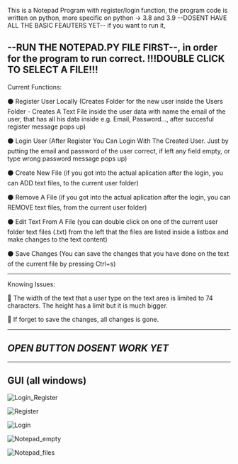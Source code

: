 This is a Notepad Program with register/login function, the program code is written on python, more specific on python -> 3.8 and 3.9 --DOSENT HAVE ALL THE BASIC FEAUTERS YET--
 if you want to run it,
 
--RUN THE NOTEPAD.PY FILE FIRST--, in order for the program to run correct. !!!DOUBLE CLICK TO SELECT A FILE!!!
---------------------------------------------------------------------------------------------------------------------
Current Functions:

⚫ Register User Locally (Creates Folder for the new user inside the Users Folder - Creates A Text File inside the user data with name the email of the user, that has all his data inside e.g. Email, Password..., after succesful register message pops up)

⚫ Login User (After Register You Can Login With The Created User. Just by putting the email and password of the user correct, if left any field empty, or type wrong password message pops up)

⚫ Create New File (if you got into the actual aplication after the login, you can ADD text files, to the current user folder)

⚫ Remove A File (if you got into the actual aplication after the login, you can REMOVE text files, from the current user folder)

⚫ Edit Text From A File (you can double click on one of the current user folder text files (.txt) from the left that the files are listed inside a listbox and make changes to the text content)

⚫ Save Changes (You can save the changes that you have done on the text of the current file by pressing Ctrl+s)

---------------------------------------------------------------------------------------------------------------------
Knowing Issues:

🔴 The width of the text that a user type on the text area is limited to 74 characters. The height has a limit but it is much bigger.

🔴 If forget to save the changes, all changes is gone.

------------------------------
*OPEN BUTTON DOSENT WORK YET*
-----------------------------

-----------------
GUI (all windows)
-----------------

![Login_Register](https://user-images.githubusercontent.com/84143748/140608586-58f6b527-98c7-4a32-a680-9e4173627c1a.PNG)

![Register](https://user-images.githubusercontent.com/84143748/140608587-c2909a28-3b99-4f11-9a11-005015b18ae4.PNG)

![Login](https://user-images.githubusercontent.com/84143748/140608588-7ae1de85-9ac6-478d-9862-83a0ed800a8a.PNG)

![Notepad_empty](https://user-images.githubusercontent.com/84143748/140608589-3a7e462d-3a80-488f-a003-0efc31b106e0.PNG)

![Notepad_files](https://user-images.githubusercontent.com/84143748/140608590-c0683dd7-ec3f-4861-8bda-209cb70f227c.PNG)


